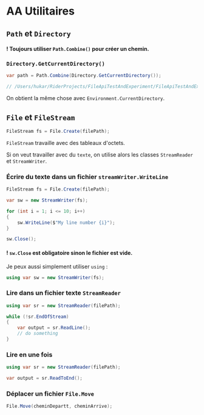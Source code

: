 # AA Utilitaires

## `Path` et `Directory`

#### ! Toujours utiliser `Path.Combine()` pour créer un chemin.

### `Directory.GetCurrentDirectory()`

```cs
var path = Path.Combine(Directory.GetCurrentDirectory());

// /Users/hukar/RiderProjects/FileApiTestAndExperiment/FileApiTestAndExperiment/bin/Debug/net8.0
```

On obtient la même chose avec `Environment.CurrentDirectory`.



## `File` et `FileStream`

```cs
FileStream fs = File.Create(filePath);
```

`FileStream` travaille avec des tableaux d'octets.

Si on veut travailler avec du `texte`, on utilise alors les classes `StreamReader` et `StreamWriter`.



### Écrire du texte dans un fichier `streamWriter.WriteLine`

```cs
FileStream fs = File.Create(filePath);

var sw = new StreamWriter(fs);

for (int i = 1; i <= 10; i++)
{
    sw.WriteLine($"My line number {i}");
}

sw.Close();
```

#### ! `sw.Close` est obligatoire sinon le fichier est vide.

Je peux aussi simplement utiliser `using` :

```cs
using var sw = new StreamWriter(fs);
```



### Lire dans un fichier texte `StreamReader`

```cs
using var sr = new StreamReader(filePath);

while (!sr.EndOfStream)
{
    var output = sr.ReadLine();
    // do something
}
```



### Lire en une fois

```cs
using var sr = new StreamReader(filePath);

var output = sr.ReadToEnd();
```



### Déplacer un fichier `File.Move`

```cs
File.Move(cheminDepartt, cheminArrive);
```

